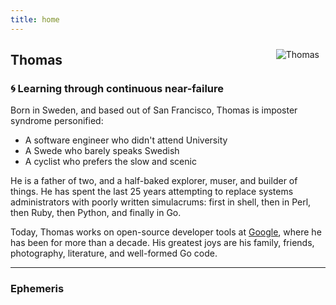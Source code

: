```yaml
---
title: home
---
```

<img src="/img/me.jpg" style="min-width:40px;float:right;padding:10px;" alt="Thomas">

## Thomas

### :cyclone: Learning through continuous near-failure

Born in Sweden, and based out of San Francisco, Thomas is imposter syndrome personified:

* A software engineer who didn't attend University
* A Swede who barely speaks Swedish
* A cyclist who prefers the slow and scenic

He is a father of two, and a half-baked explorer, muser, and builder of things. He has spent the last 25 years attempting to replace systems administrators with poorly written simulacrums: first in shell, then in Perl, then Ruby, then Python, and finally in Go.

Today, Thomas works on open-source developer tools at [Google](http://google.com/), where he has been for more than a decade.  His greatest joys are his family, friends, photography, literature, and well-formed Go code.

------

### Ephemeris